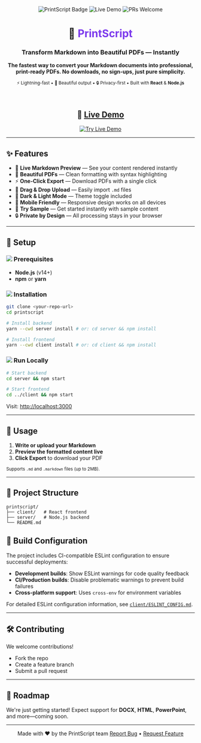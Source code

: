 <div align="center">

<img src="https://img.shields.io/badge/Text%20to%20PDF-PrintScript-blueviolet?style=for-the-badge&logo=markdown" alt="PrintScript Badge" />
<img src="https://img.shields.io/badge/Live%20Demo-Available-brightgreen?style=for-the-badge" alt="Live Demo" />
<img src="https://img.shields.io/badge/PRs-Welcome-brightgreen?style=for-the-badge" alt="PRs Welcome" />

<h1>📄 <span style="color:#7c3aed">PrintScript</span></h1>
<h3>Transform Markdown into Beautiful PDFs — Instantly</h3>

<p><b>The fastest way to convert your Markdown documents into professional, print-ready PDFs. No downloads, no sign-ups, just pure simplicity.</b></p>

<sub>⚡ Lightning-fast • 🎨 Beautiful output • 🔒 Privacy-first • Built with <b>React</b> & <b>Node.js</b></sub>

<br>

## 🚀 [Live Demo](https://printscript-cilre1mko-masters-projects-0e320efc.vercel.app/)

<a href="https://printscript-cilre1mko-masters-projects-0e320efc.vercel.app/" target="_blank">
  <img src="https://img.shields.io/badge/🚀%20Try%20Live%20Demo-Click%20Here-blue?style=for-the-badge&color=6366f1" alt="Try Live Demo" />
</a>

---

</div>

## ✨ Features

- 📝 <b>Live Markdown Preview</b> — See your content rendered instantly
- 🎨 <b>Beautiful PDFs</b> — Clean formatting with syntax highlighting
- ⚡ <b>One-Click Export</b> — Download PDFs with a single click
- 📁 <b>Drag & Drop Upload</b> — Easily import <code>.md</code> files
- 🌙 <b>Dark & Light Mode</b> — Theme toggle included
- 📱 <b>Mobile Friendly</b> — Responsive design works on all devices
- 🚀 <b>Try Sample</b> — Get started instantly with sample content
- 🔒 <b>Private by Design</b> — All processing stays in your browser

---

## 🔧 Setup

### <img src="https://img.shields.io/badge/1-Prerequisites-blue?style=flat-square"/> Prerequisites

- <b>Node.js</b> (v14+)
- <b>npm</b> or <b>yarn</b>

### <img src="https://img.shields.io/badge/2-Installation-blue?style=flat-square"/> Installation

```bash
git clone <your-repo-url>
cd printscript

# Install backend
yarn --cwd server install # or: cd server && npm install

# Install frontend
yarn --cwd client install # or: cd client && npm install
```

### <img src="https://img.shields.io/badge/3-Run%20Locally-blue?style=flat-square"/> Run Locally

```bash
# Start backend
cd server && npm start

# Start frontend
cd ../client && npm start
```

Visit: [http://localhost:3000](http://localhost:3000)

---

## 📖 Usage

1. <b>Write or upload your Markdown</b>
2. <b>Preview the formatted content live</b>
3. <b>Click Export</b> to download your PDF

<sub>Supports <code>.md</code> and <code>.markdown</code> files (up to 2MB).</sub>

---

## 🧱 Project Structure

```
printscript/
├── client/   # React frontend
├── server/   # Node.js backend
└── README.md
```

## 🔧 Build Configuration

The project includes CI-compatible ESLint configuration to ensure successful deployments:

- **Development builds**: Show ESLint warnings for code quality feedback
- **CI/Production builds**: Disable problematic warnings to prevent build failures
- **Cross-platform support**: Uses `cross-env` for environment variables

For detailed ESLint configuration information, see [`client/ESLINT_CONFIG.md`](client/ESLINT_CONFIG.md).

---

## 🛠️ Contributing

We welcome contributions!

- Fork the repo
- Create a feature branch
- Submit a pull request

---

## 📌 Roadmap

We're just getting started!
Expect support for <b>DOCX</b>, <b>HTML</b>, <b>PowerPoint</b>, and more—coming soon.

---

<div align="center">
Made with ❤️ by the PrintScript team  
<a href="#">Report Bug</a> • <a href="#">Request Feature</a>
</div>
